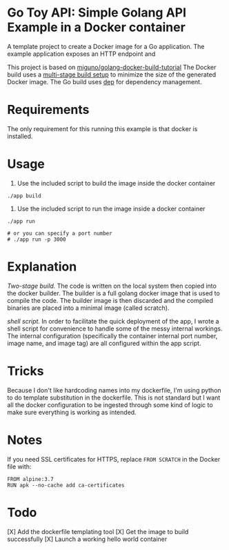 # Go Toy API: Simple Golang API Example in a Docker container

A template project to create a Docker image for a Go application.
The example application exposes an HTTP endpoint and 

This project is based on [miguno/golang-docker-build-tutorial](https://github.com/miguno/golang-docker-build-tutorial/)
The Docker build uses a [multi-stage build setup](https://docs.docker.com/develop/develop-images/multistage-build/)
to minimize the size of the generated Docker image.  The Go build uses [dep](https://github.com/golang/dep) for
dependency management.

# Requirements

The only requirement for this running this example is that docker is installed.


# Usage

1. Use the included script to build the image inside the docker container

```shell
./app build
```

1. Use the included script to run the image inside a docker container

```shell
./app run

# or you can specify a port number
# ./app run -p 3000
```

# Explanation

*Two-stage build.* The code is written on the local system then copied into the docker builder.  The builder is a full golang docker image that is used to compile the code.  The builder image is then discarded and the compiled binaries are placed into a minimal image (called scratch).

*shell script.* In order to facilitate the quick deployment of the app, I wrote a shell script for convenience to handle some of the messy internal workings.
The internal configuration (specifically the container internal port number, image name, and image tag) are all configured within the app script.

# Tricks

Because I don't like hardcoding names into my dockerfile, I'm using python to do template substitution in the dockerfile.  This is not standard but I want all the docker configuration to be ingested through some kind of logic to make sure everything is working as intended.

# Notes

If you need SSL certificates for HTTPS, replace `FROM SCRATCH` in the Docker file with:
```
FROM alpine:3.7
RUN apk --no-cache add ca-certificates
```

# Todo

[X] Add the dockerfile templating tool
[X] Get the image to build successfully
[X] Launch a working hello world container
